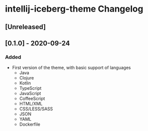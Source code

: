 <!-- Keep a Changelog guide -> https://keepachangelog.com -->

# intellij-iceberg-theme Changelog

## [Unreleased]

## [0.1.0] - 2020-09-24
### Added
- First version of the theme, with basic support of languages
  - Java
  - Clojure
  - Kotlin
  - TypeScript
  - JavaScript
  - CoffeeScript
  - HTML/XML
  - CSS/LESS/SASS
  - JSON
  - YAML
  - Dockerfile
  